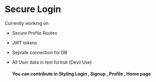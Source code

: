 <h1>Secure Login</h1>

Currently working on 
- Secure Profile Routes
- JWT tokens
- Seprate connection for DB
- All User data in text format (Devil Use)

  <h4>You can contribute in Styling Login , Signup , Profile , Home page </h4>
  
